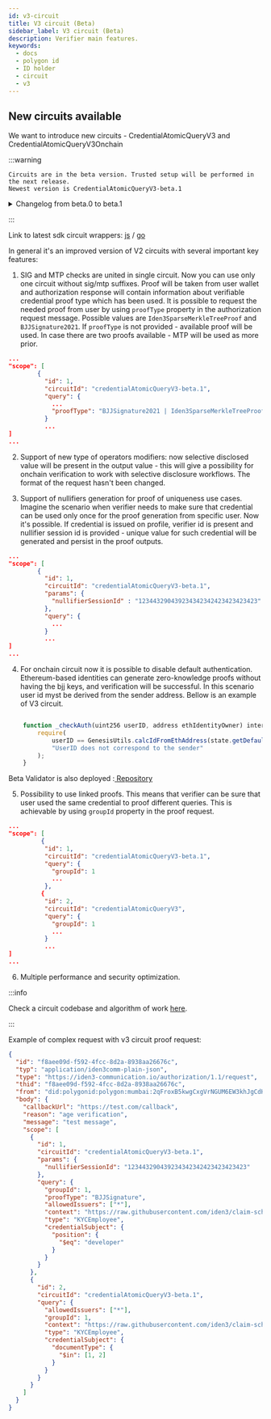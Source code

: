```yaml
---
id: v3-circuit
title: V3 circuit (Beta)
sidebar_label: V3 circuit (Beta)
description: Verifier main features.
keywords:
  - docs
  - polygon id
  - ID holder
  - circuit
  - v3
---
```


## New circuits available

We want to introduce new circuits - СredentialAtomicQueryV3 and CredentialAtomicQueryV3Onchain

:::warning

    Circuits are in the beta version. Trusted setup will be performed in the next release.
    Newest version is СredentialAtomicQueryV3-beta.1

  <details><summary>Changelog from beta.0 to beta.1</summary>
 

    1. ValueArrSize input is introduced, which fixes behavoiur for IN / NIN operations. 
    2. Exists operator support.
    3. Noop operator support.
    4. Not between operator support.
    5. Query hash calculation algorithm changes.
    6. Constraints and security optimizations.
    
  </details>


:::

Link to latest sdk circuit wrappers: [js](https://github.com/0xPolygonID/js-sdk/pull/181) / [go](https://github.com/iden3/go-circuits/releases/tag/v2.1.0)



In general it's an improved version of V2 circuits with several important key features:

1. SIG and MTP checks are united in single circuit. Now you can use only one circuit without sig/mtp suffixes. Proof will be taken from user wallet and authorization response will contain information about verifiable credential proof type which has been used. It is possible to request the needed proof from user by using `proofType` property in the authorization request message. Possible values are `Iden3SparseMerkleTreeProof` and `BJJSignature2021`. If `proofType` is not provided - available proof will be used. In case there are two proofs available - MTP will be used as more prior.

```json
...
"scope": [
        {
          "id": 1,
          "circuitId": "credentialAtomicQueryV3-beta.1",
          "query": {
            ...
            "proofType": "BJJSignature2021 | Iden3SparseMerkleTreeProof"
          }
          ...
]
...
```

2. Support of new type of operators modifiers: now selective disclosed value will be present in the output value - this will give a possibility for onchain verification to work with selective disclosure workflows. The format of the request hasn't been changed.

3. Support of nullifiers generation for proof of uniqueness use cases. Imagine the scenario when verifier needs to make sure that credential can be used only once for the proof generation from specific user. Now it's possible. If credential is issued on profile, verifier id is present and nullifier session id is provided - unique value for such credential will be generated and persist in the proof outputs.

```json
...
"scope": [
        {
          "id": 1,
          "circuitId": "credentialAtomicQueryV3-beta.1",
          "params": {
            "nullifierSessionId" : "123443290439234342342423423423423"
          },
          "query": {
            ...
          }
          ...
]
...
```

4. For onchain circuit now it is possible to disable default authentication. Ethereum-based identities can generate zero-knowledge proofs without having the bjj keys, and verification will be successful.
   In this scenario user id myst be derived from the sender address. Bellow is an example of V3 circuit.

```js

    function _checkAuth(uint256 userID, address ethIdentityOwner) internal view {
        require(
            userID == GenesisUtils.calcIdFromEthAddress(state.getDefaultIdType(), ethIdentityOwner),
            "UserID does not correspond to the sender"
        );
    }
```

Beta Validator is also deployed :<ins> [Repository](https://github.com/0xPolygonID/contracts)</ins>

5. Possibility to use linked proofs. This means that verifier can be sure that user used the same credential to proof different queries. This is achievable by using `groupId` property in the proof request.

```json
...
"scope": [
         {
          "id": 1,
          "circuitId": "credentialAtomicQueryV3-beta.1",
          "query": {
            "groupId": 1
            ...
          },
         {
          "id": 2,
          "circuitId": "credentialAtomicQueryV3",
          "query": {
            "groupId": 1
            ...
          }
          ...
]
...
```

6. Multiple performance and security optimization.

:::info

Check a circuit codebase and algorithm of work <ins>[here](https://docs.iden3.io/protocol/main-circuits/#credentialatomicqueryv3)</ins>.

:::

Example of complex request with v3 circuit proof request:

```json
{
  "id": "f8aee09d-f592-4fcc-8d2a-8938aa26676c",
  "typ": "application/iden3comm-plain-json",
  "type": "https://iden3-communication.io/authorization/1.1/request",
  "thid": "f8aee09d-f592-4fcc-8d2a-8938aa26676c",
  "from": "did:polygonid:polygon:mumbai:2qFroxB5kwgCxgVrNGUM6EW3khJgCdHHnKTr3VnTcp",
  "body": {
    "callbackUrl": "https://test.com/callback",
    "reason": "age verification",
    "message": "test message",
    "scope": [
      {
        "id": 1,
        "circuitId": "credentialAtomicQueryV3-beta.1",
        "params": {
          "nullifierSessionId": "123443290439234342342423423423423"
        },
        "query": {
          "groupId": 1,
          "proofType": "BJJSignature",
          "allowedIssuers": ["*"],
          "context": "https://raw.githubusercontent.com/iden3/claim-schema-vocab/main/schemas/json-ld/kyc-v101.json-ld",
          "type": "KYCEmployee",
          "credentialSubject": {
            "position": {
              "$eq": "developer"
            }
          }
        }
      },
      {
        "id": 2,
        "circuitId": "credentialAtomicQueryV3-beta.1",
        "query": {
          "allowedIssuers": ["*"],
          "groupId": 1,
          "context": "https://raw.githubusercontent.com/iden3/claim-schema-vocab/main/schemas/json-ld/kyc-v101.json-ld",
          "type": "KYCEmployee",
          "credentialSubject": {
            "documentType": {
              "$in": [1, 2]
            }
          }
        }
      }
    ]
  }
}
```
